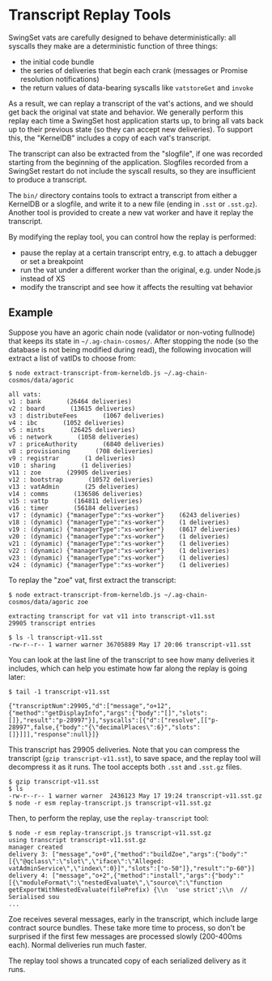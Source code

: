 # Transcript Replay Tools

SwingSet vats are carefully designed to behave deterministically: all syscalls they make are a deterministic function of three things:

* the initial code bundle
* the series of deliveries that begin each crank (messages or Promise resolution notifications)
* the return values of data-bearing syscalls like `vatstoreGet` and `invoke`

As a result, we can replay a transcript of the vat's actions, and we should get back the original vat state and behavior. We generally perform this replay each time a SwingSet host application starts up, to bring all vats back up to their previous state (so they can accept new deliveries). To support this, the "KernelDB" includes a copy of each vat's transcript.

The transcript can also be extracted from the "slogfile", if one was recorded starting from the beginning of the application. Slogfiles recorded from a SwingSet restart do not include the syscall results, so they are insufficient to produce a transcript.

The `bin/` directory contains tools to extract a transcript from either a KernelDB or a slogfile, and write it to a new file (ending in `.sst` or `.sst.gz`). Another tool is provided to create a new vat worker and have it replay the transcript.

By modifying the replay tool, you can control how the replay is performed:

* pause the replay at a certain transcript entry, e.g. to attach a debugger or set a breakpoint
* run the vat under a different worker than the original, e.g. under Node.js instead of XS
* modify the transcript and see how it affects the resulting vat behavior

## Example

Suppose you have an agoric chain node (validator or non-voting fullnode) that keeps its state in `~/.ag-chain-cosmos/`. After stopping the node (so the database is not being modified during read), the following invocation will extract a list of vatIDs to choose from:

```console
$ node extract-transcript-from-kerneldb.js ~/.ag-chain-cosmos/data/agoric

all vats:
v1 : bank       (26464 deliveries)
v2 : board       (13615 deliveries)
v3 : distributeFees       (1067 deliveries)
v4 : ibc       (1052 deliveries)
v5 : mints       (26425 deliveries)
v6 : network       (1058 deliveries)
v7 : priceAuthority       (6840 deliveries)
v8 : provisioning       (708 deliveries)
v9 : registrar       (1 deliveries)
v10 : sharing       (1 deliveries)
v11 : zoe       (29905 deliveries)
v12 : bootstrap       (10572 deliveries)
v13 : vatAdmin       (25 deliveries)
v14 : comms       (136586 deliveries)
v15 : vattp       (164811 deliveries)
v16 : timer       (56184 deliveries)
v17 : (dynamic) {"managerType":"xs-worker"}    (6243 deliveries)
v18 : (dynamic) {"managerType":"xs-worker"}    (1 deliveries)
v19 : (dynamic) {"managerType":"xs-worker"}    (8617 deliveries)
v20 : (dynamic) {"managerType":"xs-worker"}    (1 deliveries)
v21 : (dynamic) {"managerType":"xs-worker"}    (1 deliveries)
v22 : (dynamic) {"managerType":"xs-worker"}    (1 deliveries)
v23 : (dynamic) {"managerType":"xs-worker"}    (1 deliveries)
v24 : (dynamic) {"managerType":"xs-worker"}    (1 deliveries)
```

To replay the "zoe" vat, first extract the transcript:

```console
$ node extract-transcript-from-kerneldb.js ~/.ag-chain-cosmos/data/agoric zoe

extracting transcript for vat v11 into transcript-v11.sst
29905 transcript entries

$ ls -l transcript-v11.sst
-rw-r--r-- 1 warner warner 36705889 May 17 20:06 transcript-v11.sst
```

You can look at the last line of the transcript to see how many deliveries it includes, which can help you estimate how far along the replay is going later:

```console
$ tail -1 transcript-v11.sst

{"transcriptNum":29905,"d":["message","o+12",{"method":"getDisplayInfo","args":{"body":"[]","slots":[]},"result":"p-28997"}],"syscalls":[{"d":["resolve",[["p-28997",false,{"body":"{\"decimalPlaces\":6}","slots":[]}]]],"response":null}]}
```

This transcript has 29905 deliveries. Note that you can compress the transcript (`gzip transcript-v11.sst`), to save space, and the replay tool will decompress it as it runs. The tool accepts both `.sst` and `.sst.gz` files.

```console
$ gzip transcript-v11.sst
$ ls
-rw-r--r-- 1 warner warner  2436123 May 17 19:24 transcript-v11.sst.gz
$ node -r esm replay-transcript.js transcript-v11.sst.gz
```

Then, to perform the replay, use the `replay-transcript` tool:

```console
$ node -r esm replay-transcript.js transcript-v11.sst.gz
using transcript transcript-v11.sst.gz
manager created
delivery 3: ["message","o+0",{"method":"buildZoe","args":{"body":"[{\"@qclass\":\"slot\",\"iface\":\"Alleged: vatAdminService\",\"index\":0}]","slots":["o-50"]},"result":"p-60"}]
delivery 4: ["message","o+2",{"method":"install","args":{"body":"[{\"moduleFormat\":\"nestedEvaluate\",\"source\":\"function getExportWithNestedEvaluate(filePrefix) {\\n  'use strict';\\n  // Serialised sou
...
```

Zoe receives several messages, early in the transcript, which include large contract source bundles. These take more time to process, so don't be surprised if the first few messages are processed slowly (200-400ms each). Normal deliveries run much faster.

The replay tool shows a truncated copy of each serialized delivery as it runs.
